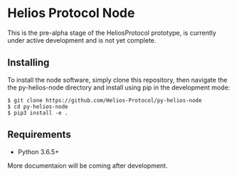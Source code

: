 # Helios Protocol Node
This is the pre-alpha stage of the HeliosProtocol prototype, is currently under active development and is not yet complete.

## Installing

To install the node software, simply clone this repository, then navigate the the py-helios-node directory and install using pip in the development mode:

```
$ git clone https://github.com/Helios-Protocol/py-helios-node
$ cd py-helios-node
$ pip3 install -e .
```

## Requirements
- Python 3.6.5+

More documentaion will be coming after development.
